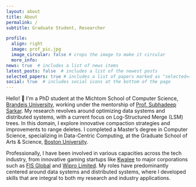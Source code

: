```yaml
---
layout: about
title: About
permalink: /
subtitle: Graduate Student, Researcher

profile:
  align: right
  image: prof_pic.jpg
  image_circular: false # crops the image to make it circular
  more_info: 
news: true  # includes a list of news items
latest_posts: false  # includes a list of the newest posts
selected_papers: true # includes a list of papers marked as "selected={true}"
social: true  # includes social icons at the bottom of the page
---
```


Hello! 👋 I'm a PhD student at the Michtom School of Computer Science, [Brandeis University](https://www.brandeis.edu/), working under the mentorship of [Prof. Subhadeep Sarkar](https://subhadeep.net/). My research revolves around optimizing data systems and distributed systems, with a current focus on Log-Structured Merge (LSM) trees. In this domain, I explore innovative compaction strategies and improvements to range deletes. I completed a Master’s degree in  Computer Science, specializing in Data-Centric Computing, at the  Graduate School of Arts & Science, [Boston University](https://www.bu.edu/).

Professionally, I have been involved in various capacities across the tech industry, from innovative gaming startups like [Kwalee](https://www.kwalee.com/) to major corporations such as [FIS Global](https://www.fisglobal.com/en) and [Wipro Limited](https://www.wipro.com/). My roles have predominantly centered around data systems and distributed systems, where I developed skills that are integral to both my research and industry applications.
